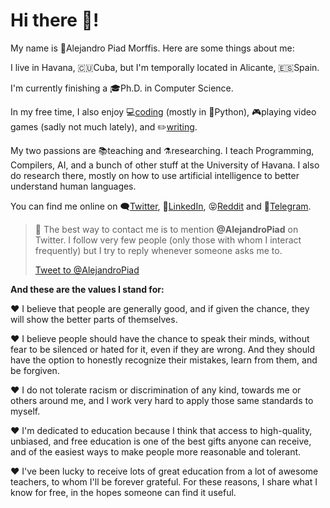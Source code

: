 # Hi there 🖖!

My name is 👨Alejandro Piad Morffis. Here are some things about me:

I live in Havana, 🇨🇺Cuba, but I'm temporally located in Alicante, 🇪🇸Spain.

I'm currently finishing a 🎓Ph.D. in Computer Science.  

In my free time, I also enjoy 💻[coding](https://apiad.net/about/projects) (mostly in 🐍Python), 🎮playing video games (sadly not much lately), and ✏️[writing](https://apiad.net/essays).

My two passions are 📚teaching and ⚗️researching. I teach Programming, Compilers, AI, and a bunch of other stuff at the University of Havana. I also do research there, mostly on how to use artificial intelligence to better understand human languages.

You can find me online on 🗨️[Twitter](https://twitter.com/AlejandroPiad), 💼[LinkedIn](https://linkedin.com/in/apiad), 😝[Reddit](https://www.reddit.com/user/apiad) and 📱[Telegram](https://t.me/mostly_harmless_stuff).

> 💌 The best way to contact me is to mention **@AlejandroPiad** on Twitter. I follow very few people (only those with whom I interact frequently) but I try to reply whenever someone asks me to.
>
> <a href="https://twitter.com/intent/tweet?screen_name=AlejandroPiad&ref_src=twsrc%5Etfw" class="twitter-mention-button" data-show-count="false">Tweet to @AlejandroPiad</a><script async src="https://platform.twitter.com/widgets.js" charset="utf-8"></script>

**And these are the values I stand for:**

❤️ I believe that people are generally good, and if given the chance, they will show the better parts of themselves. 

❤️ I believe people should have the chance to speak their minds, without fear to be silenced or hated for it, even if they are wrong. And they should have the option to honestly recognize their mistakes, learn from them, and be forgiven. 

❤️ I do not tolerate racism or discrimination of any kind, towards me or others around me, and I work very hard to apply those same standards to myself.

❤️ I'm dedicated to education because I think that access to high-quality, unbiased, and free education is one of the best gifts anyone can receive, and of the easiest ways to make people more reasonable and tolerant. 

❤️ I've been lucky to receive lots of great education from a lot of awesome teachers, to whom I'll be forever grateful. For these reasons, I share what I know for free, in the hopes someone can find it useful.
